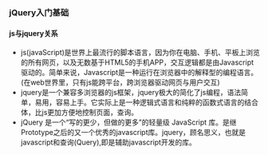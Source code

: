 ### jQuery入门基础
#### js与jquery关系
+  js(javaScript)是世界上最流行的脚本语言，因为你在电脑、手机、平板上浏览的所有网页，以及无数基于HTML5的手机APP，交互逻辑都是由Javascript驱动的。简单来说，Javascript是一种运行在浏览器中的解释型的编程语言。(在web世界里，只有js能跨平台，跨浏览器驱动网页与用户交互)
+  jquery是一个兼容多浏览器的js框架，jquery极大的简化了js编程，语法简单，易用，容易上手。它实际上是一种逻辑式语言和纯粹的函数式语言的结合体，比js更加方便地控制页面，查询。
+  jQuery 是一个“写的更少，但做的更多”的轻量级 JavaScript 库。是继Prototype之后的又一个优秀的javascript库。jquery，顾名思义，也就是javascript和查询(Query),即是辅助javascript开发的库。
  

